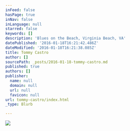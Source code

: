 ```yaml
---
inFeed: false
hasPage: true
inNav: false
inLanguage: null
starred: false
keywords: []
description: 'Blues on the Beach, Virginia Beach, VA'
datePublished: '2016-01-18T16:21:42.486Z'
dateModified: '2016-01-18T16:21:38.085Z'
title: Tommy Castro
author: []
sourcePath: _posts/2016-01-18-tommy-castro.md
published: true
authors: []
publisher:
  name: null
  domain: null
  url: null
  favicon: null
url: tommy-castro/index.html
_type: Blurb

---
```

![](https://the-grid-user-content.s3-us-west-2.amazonaws.com/b7c680ff-0361-4990-94eb-9e61363b0729.jpg)